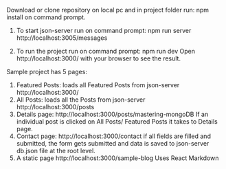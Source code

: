 Download or clone repository on local pc and in project folder run: npm install on command prompt.

1. To start json-server run on command prompt:
npm run server
http://localhost:3005/messages

2. To run the project run on command prompt:
npm run dev
Open http://localhost:3000/ with your browser to see the result.

Sample project has 5 pages:
1. Featured Posts: loads all Featured Posts from json-server http://localhost:3000/
2. All Posts: loads all the Posts from json-server http://localhost:3000/posts
3. Details page: http://localhost:3000/posts/mastering-mongoDB
    If an individual post is clicked on All Posts/ Featured Posts it takes to Details page.
4. Contact page: http://localhost:3000/contact
    if all fields are filled and submitted, the form gets submitted and data is saved to json-server db.json file at the root level.
5. A static page http://localhost:3000/sample-blog
	Uses React Markdown